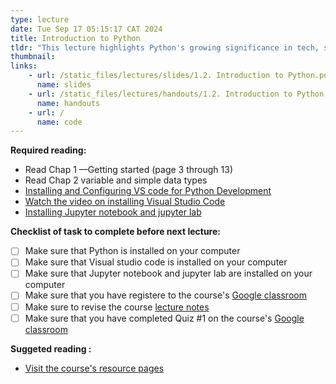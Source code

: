 ```yaml
---
type: lecture
date: Tue Sep 17 05:15:17 CAT 2024
title: Introduction to Python
tldr: "This lecture highlights Python's growing significance in tech, spanning web development, data science, and AI. We'll explore its simplicity as an ideal first language and its versatility for various career paths. We'll examine Python's real-world applications in industry and research, and how this course develops widely applicable problem-solving skills. The session concludes with installing Python and writing our first program.."
thumbnail: 
links: 
    - url: /static_files/lectures/slides/1.2. Introduction to Python.pdf
      name: slides
    - url: /static_files/lectures/handouts/1.2. Introduction to Python.pdf
      name: handouts
    - url: /
      name: code
---
```

**Required reading:**
- Read Chap 1 —Getting started (page 3 through 13)
- Read Chap 2 variable and simple data types
- [Installing and Configuring VS code for Python Development](https://realpython.com/python-development-visual-studio-code/)
- [Watch the video on installing Visual Studio Code](https://realpython.com/lessons/introduction-visual-studio-code/)
- [Installing Jupyter notebook and jupyter lab](https://jupyter.org/install)

**Checklist of task to complete before next lecture:**
- [ ] Make sure that Python is installed on your computer
- [ ] Make sure that Visual studio code is installed on your computer
- [ ] Make sure that Jupyter notebook and jupyter lab are installed on your computer
- [ ] Make sure that you have registere to the course's [Google classroom](https://classroom.google.com/c/NzA0NTM5MTcyOTY1?cjc=7bd7fo4) 
- [ ] Make sure to revise the course [lecture notes](https://qiriro.com/ete2162/schedule/) 
- [ ] Make sure that you have completed Quiz #1 on the course's [Google classroom](https://classroom.google.com/c/NzA0NTM5MTcyOTY1?cjc=7bd7fo4) 

**Suggeted reading :**
- [Visit the course's resource pages](https://qiriro.com/ete2162/materials/)




